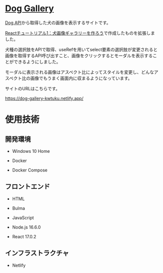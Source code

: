 # [Dog Gallery](https://dog-gallery-kwtuku.netlify.app/)

[Dog API](https://dog.ceo/dog-api/)から取得した犬の画像を表示するサイトです。

[Reactチュートリアル1：犬画像ギャラリーを作ろう](https://zenn.dev/likr/articles/6be53ca64f29aa035f07)で作成したものを拡張しました。

犬種の選択肢をAPIで取得、useRefを用いてselect要素の選択肢が変更されると画像を取得するAPI呼び出すこと、画像をクリックするとモーダルを表示することができるようにしました。

モーダルに表示される画像はアスペクト比によってスタイルを変更し、どんなアスペクト比の画像でもうまく画面内に収まるようになっています。

サイトのURLはこちらです。

https://dog-gallery-kwtuku.netlify.app/

# 使用技術

## 開発環境

* Windows 10 Home

* Docker

* Docker Compose

## フロントエンド

* HTML

* Bulma

* JavaScript

* Node.js 16.6.0

* React 17.0.2

## インフラストラクチャ

* Netlify
